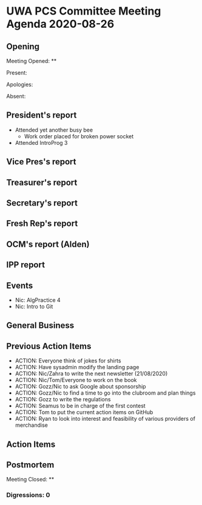 # UWA PCS Committee Meeting Agenda 2020-08-26

## Opening

Meeting Opened: **

Present:

Apologies:

Absent:

## President's report

- Attended yet another busy bee
  - Work order placed for broken power socket
- Attended IntroProg 3

## Vice Pres's report

## Treasurer's report

## Secretary's report

## Fresh Rep's report

## OCM's report (Alden)

## IPP report

## Events

- Nic: AlgPractice 4
- Nic: Intro to Git

## General Business

## Previous Action Items

- ACTION: Everyone think of jokes for shirts
- ACTION: Have sysadmin modify the landing page
- ACTION: Nic/Zahra to write the next newsletter (21/08/2020)
- ACTION: Nic/Tom/Everyone to work on the book
- ACTION: Gozz/Nic to ask Google about sponsorship
- ACTION: Gozz/Nic to find a time to go into the clubroom and plan things
- ACTION: Gozz to write the regulations
- ACTION: Seamus to be in charge of the first contest
- ACTION: Tom to put the current action items on GitHub
- ACTION: Ryan to look into interest and feasibility of various providers of merchandise

## Action Items

## Postmortem

Meeting Closed: **

### Digressions: 0
